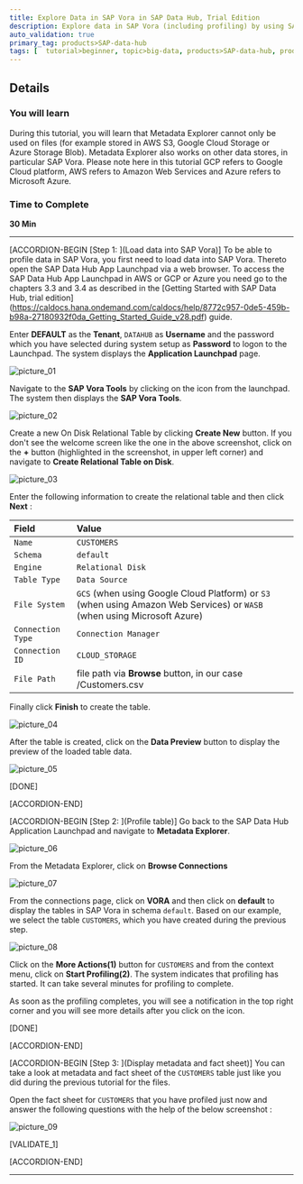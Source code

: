 ```yaml
---
title: Explore Data in SAP Vora in SAP Data Hub, Trial Edition
description: Explore data in SAP Vora (including profiling) by using SAP Data Hub, trial edition.
auto_validation: true
primary_tag: products>SAP-data-hub
tags: [  tutorial>beginner, topic>big-data, products>SAP-data-hub, products>SAP-VORA ]
---
```


## Details
### You will learn  
During this tutorial, you will learn that Metadata Explorer cannot only be used on files (for example stored in AWS S3, Google Cloud Storage or Azure Storage Blob). Metadata Explorer also works on other data stores, in particular SAP Vora.
Please note here in this tutorial GCP refers to Google Cloud platform, AWS refers to Amazon Web Services and Azure refers to Microsoft Azure.

### Time to Complete
**30 Min**

---

[ACCORDION-BEGIN [Step 1: ](Load data into SAP Vora)]
To be able to profile data in SAP Vora, you first need to load data into SAP Vora. Thereto open the SAP Data Hub App Launchpad via a web browser. To access the SAP Data Hub App Launchpad in AWS or GCP  or Azure you need go to the chapters 3.3 and 3.4 as described in the [Getting Started with SAP Data Hub, trial edition] (https://caldocs.hana.ondemand.com/caldocs/help/8772c957-0de5-459b-b98a-27180932f0da_Getting_Started_Guide_v28.pdf) guide.

Enter **DEFAULT** as the **Tenant**, `DATAHUB` as **Username** and the password which you have selected during system setup as **Password** to logon to the Launchpad. The system displays the **Application Launchpad** page.

![picture_01](./datahub-trial-v2-discovery-part02_01.png)  

Navigate to the **SAP Vora Tools** by clicking on the icon from the launchpad. The system then displays the **SAP Vora Tools**.

![picture_02](./datahub-trial-v2-discovery-part02_02.png)  

Create a new On Disk Relational Table by clicking **Create New** button. If you don't see the welcome screen like the one in the above screenshot, click on the **+** button (highlighted in the screenshot, in upper left corner) and navigate to **Create Relational Table on Disk**.

![picture_03](./datahub-trial-v2-discovery-part02_03.png)  

Enter the following information to create the relational table and then click **Next** :

| Field                          | Value                                                                                        |
| :----------------------------- | :------------------------------------------------------------------------------------------- |
| `Name`                         | `CUSTOMERS`                                                                                  |
| `Schema`                       | `default`                                                                                    |
| `Engine`                       | `Relational Disk`                                                                            |
| `Table Type`                   | `Data Source`                                                                                |
| `File System`                  | `GCS` (when using Google Cloud Platform) or `S3` (when using Amazon Web Services) or `WASB` (when using Microsoft Azure) |
| `Connection Type`              | `Connection Manager`                                                                         |
| `Connection ID`                | `CLOUD_STORAGE`                                                                              |
| `File Path`                    | file path via **Browse** button, in our case /Customers.csv                                  |

Finally click **Finish** to create the table.

![picture_04](./datahub-trial-v2-discovery-part02_04.png)

After the table is created, click on the **Data Preview** button to display the preview of the loaded table data.

![picture_05](./datahub-trial-v2-discovery-part02_05.png)

[DONE]

[ACCORDION-END]

[ACCORDION-BEGIN [Step 2: ](Profile table)]
Go back to the SAP Data Hub Application Launchpad and navigate to **Metadata Explorer**.

![picture_06](./datahub-trial-v2-discovery-part02_06.png)

From the Metadata Explorer, click on **Browse Connections**

![picture_07](./datahub-trial-v2-discovery-part02_07.png)  

From the connections page, click on **VORA** and then click on **default** to display the tables in SAP Vora in schema `default`.
Based on our example, we select the table `CUSTOMERS`, which you have created during the previous step.

![picture_08](./datahub-trial-v2-discovery-part02_08.png)

Click on the **More Actions(1)** button for `CUSTOMERS` and from the context menu, click on **Start Profiling(2)**. The system indicates that profiling has started. It can take several minutes for profiling to complete.

As soon as the profiling completes, you will see a notification in the top right corner and you will see more details after you click on the icon.

[DONE]

[ACCORDION-END]

[ACCORDION-BEGIN [Step 3: ](Display metadata and fact sheet)]
You can take a look at metadata and fact sheet of the `CUSTOMERS` table just like you did during the previous tutorial for the files.

Open the fact sheet for `CUSTOMERS` that you have profiled just now and answer the following questions with the help of the below screenshot :

![picture_09](./datahub-trial-v2-discovery-part02_09.png)  

[VALIDATE_1]

[ACCORDION-END]

---

